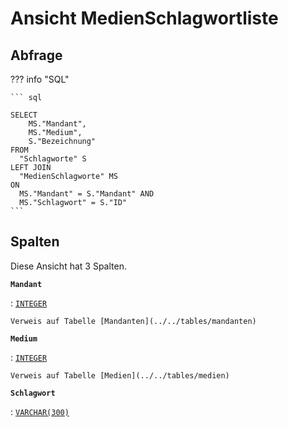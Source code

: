# Ansicht **MedienSchlagwortliste**

## Abfrage

??? info "SQL"

    ``` sql
    
    SELECT
        MS."Mandant",
        MS."Medium",
        S."Bezeichnung"
    FROM
      "Schlagworte" S
    LEFT JOIN
      "MedienSchlagworte" MS
    ON
      MS."Mandant" = S."Mandant" AND
      MS."Schlagwort" = S."ID"
    ```

## Spalten

Diese Ansicht hat 3 Spalten.

**`Mandant`**

:   [`INTEGER`](https://firebirdsql.org/file/documentation/html/en/refdocs/fblangref40/firebird-40-language-reference.html#fblangref40-datatypes-inttypes)

    Verweis auf Tabelle [Mandanten](../../tables/mandanten)

**`Medium`**

:   [`INTEGER`](https://firebirdsql.org/file/documentation/html/en/refdocs/fblangref40/firebird-40-language-reference.html#fblangref40-datatypes-inttypes)

    Verweis auf Tabelle [Medien](../../tables/medien)

**`Schlagwort`**

:   [`VARCHAR(300)`](https://firebirdsql.org/file/documentation/html/en/refdocs/fblangref40/firebird-40-language-reference.html#fblangref40-datatypes-chartypes)
